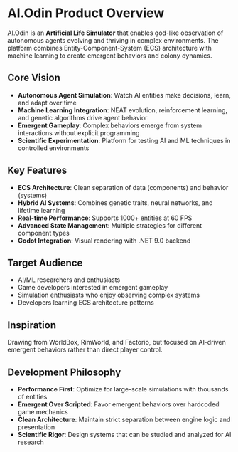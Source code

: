 # AI.Odin Product Overview

AI.Odin is an **Artificial Life Simulator** that enables god-like observation of autonomous agents evolving and thriving in complex environments. The platform combines Entity-Component-System (ECS) architecture with machine learning to create emergent behaviors and colony dynamics.

## Core Vision
- **Autonomous Agent Simulation**: Watch AI entities make decisions, learn, and adapt over time
- **Machine Learning Integration**: NEAT evolution, reinforcement learning, and genetic algorithms drive agent behavior
- **Emergent Gameplay**: Complex behaviors emerge from system interactions without explicit programming
- **Scientific Experimentation**: Platform for testing AI and ML techniques in controlled environments

## Key Features
- **ECS Architecture**: Clean separation of data (components) and behavior (systems)
- **Hybrid AI Systems**: Combines genetic traits, neural networks, and lifetime learning
- **Real-time Performance**: Supports 1000+ entities at 60 FPS
- **Advanced State Management**: Multiple strategies for different component types
- **Godot Integration**: Visual rendering with .NET 9.0 backend

## Target Audience
- AI/ML researchers and enthusiasts
- Game developers interested in emergent gameplay
- Simulation enthusiasts who enjoy observing complex systems
- Developers learning ECS architecture patterns

## Inspiration
Drawing from WorldBox, RimWorld, and Factorio, but focused on AI-driven emergent behaviors rather than direct player control.

## Development Philosophy
- **Performance First**: Optimize for large-scale simulations with thousands of entities
- **Emergent Over Scripted**: Favor emergent behaviors over hardcoded game mechanics
- **Clean Architecture**: Maintain strict separation between engine logic and presentation
- **Scientific Rigor**: Design systems that can be studied and analyzed for AI research